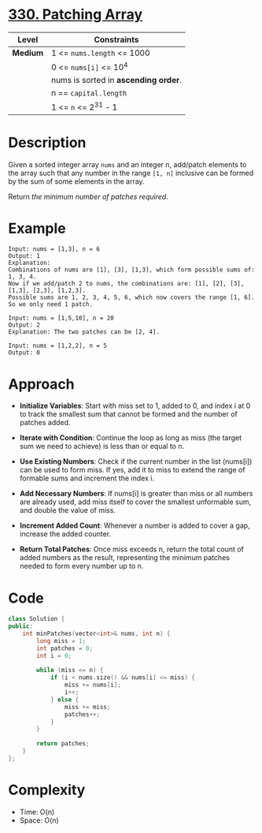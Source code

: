 # [330. Patching Array](https://leetcode.com/problems/patching-array/description/)

|Level|Constraints|
|------|----------|
|**Medium**|1 <= `nums.length` <= 1000|
||0 <= `nums[i]` <= 10<sup>4</sup>|
||nums is sorted in **ascending order**.|
||n == `capital.length`|
||1 <= `n` <= 2<sup>31</sup> - 1|

# Description
Given a sorted integer array `nums` and an integer n, add/patch elements to the array such that any number in the range `[1, n]` inclusive can be formed by the sum of some elements in the array.

Return *the minimum number of patches required*.

# Example
```
Input: nums = [1,3], n = 6
Output: 1
Explanation:
Combinations of nums are [1], [3], [1,3], which form possible sums of: 1, 3, 4.
Now if we add/patch 2 to nums, the combinations are: [1], [2], [3], [1,3], [2,3], [1,2,3].
Possible sums are 1, 2, 3, 4, 5, 6, which now covers the range [1, 6].
So we only need 1 patch.
```
```
Input: nums = [1,5,10], n = 20
Output: 2
Explanation: The two patches can be [2, 4].
```
```
Input: nums = [1,2,2], n = 5
Output: 0
```

# Approach
- **Initialize Variables**: Start with miss set to 1, added to 0, and index i at 0 to track the smallest sum that cannot be formed and the number of patches added.

- **Iterate with Condition**: Continue the loop as long as miss (the target sum we need to achieve) is less than or equal to n.

- **Use Existing Numbers**: Check if the current number in the list (nums[i]) can be used to form miss. If yes, add it to miss to extend the range of formable sums and increment the index i.

- **Add Necessary Numbers**: If nums[i] is greater than miss or all numbers are already used, add miss itself to cover the smallest unformable sum, and double the value of miss.

- **Increment Added Count**: Whenever a number is added to cover a gap, increase the added counter.

- **Return Total Patches**: Once miss exceeds n, return the total count of added numbers as the result, representing the minimum patches needed to form every number up to n.

# Code
```C++
class Solution {
public:
    int minPatches(vector<int>& nums, int n) {
        long miss = 1; 
        int patches = 0;
        int i = 0;
        
        while (miss <= n) {
            if (i < nums.size() && nums[i] <= miss) {
                miss += nums[i];
                i++;
            } else {
                miss += miss;
                patches++;
            }
        }
        
        return patches;
    }
};
```

# Complexity
- Time: O(n)
- Space: O(n)